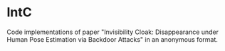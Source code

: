 # IntC
Code implementations of paper "Invisibility Cloak: Disappearance under Human Pose Estimation via Backdoor Attacks" in an anonymous format.

